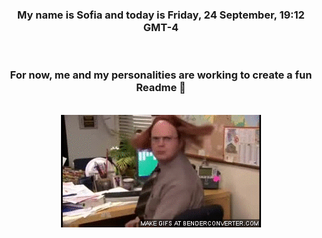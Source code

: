 


<div align="center">
<h3 >My name is Sofia and today is Friday, 24 September, 19:12 GMT-4</h3><br>
<h3 >For now, me and my personalities are working to create a fun Readme 👋
</h3><br>
<img src='img/dwight.gif' alt='working...'/>
</div>
